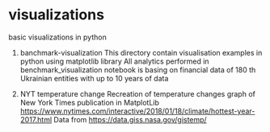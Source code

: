 # visualizations
basic visualizations in python

1) banchmark-visualization
This directory contain visualisation examples in python using matplotlib library
All analytics performed in benchmark_visualization notebook is basing on financial data of 180 th Ukrainian entities with up to 10 years of data 

2) NYT temperature change
Recreation of temperature changes graph of New York Times publication in MatplotLib https://www.nytimes.com/interactive/2018/01/18/climate/hottest-year-2017.html 
Data from https://data.giss.nasa.gov/gistemp/

